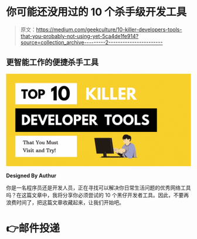 # 你可能还没用过的 10 个杀手级开发工具

> 原文：<https://medium.com/geekculture/10-killer-developers-tools-that-you-probably-not-using-yet-5ca4de1fe914?source=collection_archive---------2----------------------->

## 更智能工作的便捷杀手工具

![](img/e41e6cd90a4fa6f12922c6b58ab93603.png)

**Designed By Authur**

你是一名程序员还是开发人员，正在寻找可以解决你日常生活问题的优秀网络工具吗？在这篇文章中，我将分享你必须尝试的 10 个黑仔开发者工具。因此，不要再浪费时间了，把这篇文章收藏起来，让我们开始吧。

# 👉邮件投递